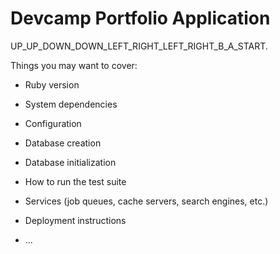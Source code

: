 # Devcamp Portfolio Application

UP_UP_DOWN_DOWN_LEFT_RIGHT_LEFT_RIGHT_B_A_START.

Things you may want to cover:

* Ruby version

* System dependencies

* Configuration

* Database creation

* Database initialization

* How to run the test suite

* Services (job queues, cache servers, search engines, etc.)

* Deployment instructions

* ...
